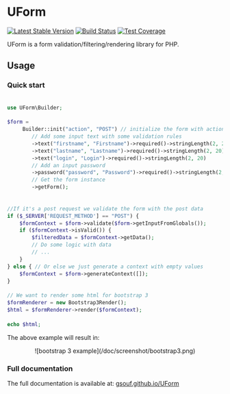 UForm
=====

[![Latest Stable Version](https://poser.pugx.org/gsouf/uform/version)](https://packagist.org/packages/gsouf/uform)
[![Build Status](https://travis-ci.org/gsouf/UForm.svg)](https://travis-ci.org/gsouf/UForm)
[![Test Coverage](https://codeclimate.com/github/gsouf/UForm/badges/coverage.svg)](https://codeclimate.com/github/SneakyBobito/UForm/coverage)

UForm is a form validation/filtering/rendering library for PHP.


Usage
-----

### Quick start

```php

use UForm\Builder;

$form = 
     Builder::init("action", "POST") // initialize the form with action and method
        // Add some input text with some validation rules
        ->text("firstname", "Firstname")->required()->stringLength(2, 20) 
        ->text("lastname", "Lastname")->required()->stringLength(2, 20)
        ->text("login", "Login")->required()->stringLength(2, 20)
        // Add an input password
        ->password("password", "Password")->required()->stringLength(2, 20)
        // Get the form instance
        ->getForm();


//If it's a post request we validate the form with the post data
if ($_SERVER['REQUEST_METHOD'] == "POST") {
    $formContext = $form->validate($form->getInputFromGlobals());
    if ($formContext->isValid()) {
        $filteredData = $formContext->getData();
        // Do some logic with data
        // ...
    }
} else { // Or else we just generate a context with empty values
    $formContext = $form->generateContext([]);
}

// We want to render some html for bootstrap 3
$formRenderer = new Bootstrap3Render();
$html = $formRenderer->render($formContext);

echo $html;
```

The above example will result in: 

<div style="text-align:center">![bootstrap 3 example](/doc/screenshot/bootstrap3.png)</div>

### Full documentation

The full documentation is available at: [gsouf.github.io/UForm](http://gsouf.github.io/UForm)
